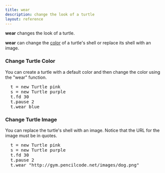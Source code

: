 ```yaml
---
title: wear
description: change the look of a turtle
layout: reference
---
```


**wear** changes the look of a turtle.

**wear** can change the [color](colors.html) of a turtle's shell or replace its shell with an image. 

### Change Turtle Color
You can create a turtle with a default color and then change the color using the "wear" function. 

<pre class="jumbo">
  t = new Turtle <span data-dfnup="optional color">pink</span>
  s = new Turtle purple
  t.fd 30
  t.pause 2
  t.<span data-dfn="command after a dot">wear blue
</pre>

<script type="demo">
sally = null
setup ->
  remove sally
demo ->
  t = new Turtle pink
  s = new Turtle purple
  t.fd 30
  t.pause 2
  t.wear blue
</script>

### Change Turtle Image
You can replace the turtle's shell with an image. Notice that the URL for the image must be in quotes. 

<pre class="examp">
  t = new Turtle <span data-dfnup="optional color">pink</span>
  s = new Turtle purple
  t.fd 30
  t.pause 2
  t.<span data-dfn="command after a dot">wear "http://gym.pencilcode.net/images/dog.png"
</pre>

<script type="demo" height=300>
t = s = null
setup ->
  remove t, s
demo ->
  s = new Turtle pink
  t = new Turtle purple
  #t.fd 30
  t.pause 2
  t.wear "http://gym.pencilcode.net/images/dog.png"
</script>

<!-- you can also use fade, mirror, etc. to change the look of the turtle -->
